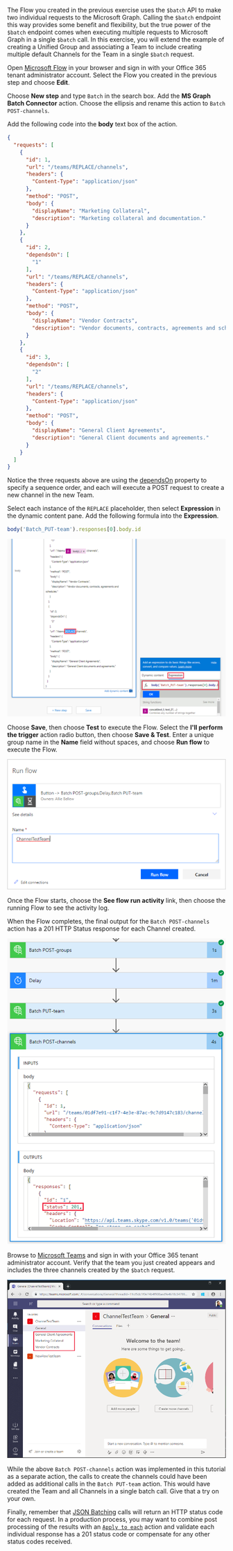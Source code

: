 <!-- markdownlint-disable MD002 MD041 -->

The Flow you created in the previous exercise uses the `$batch` API to make two individual requests to the Microsoft Graph. Calling the `$batch` endpoint this way provides some benefit and flexibility, but the true power of the `$batch` endpoint comes when executing multiple requests to Microsoft Graph in a single `$batch` call. In this exercise, you will extend the example of creating a Unified Group and associating a Team to include creating multiple default Channels for the Team in a single `$batch` request.

Open [Microsoft Flow](https://flow.microsoft.com) in your browser and sign in with your Office 365 tenant administrator account. Select the Flow you created in the previous step and choose **Edit**.

Choose **New step** and type `Batch` in the search box. Add the **MS Graph Batch Connector** action. Choose the ellipsis and rename this action to `Batch POST-channels`.

Add the following code into the **body** text box of the action.

```json
{
  "requests": [
    {
      "id": 1,
      "url": "/teams/REPLACE/channels",
      "headers": {
        "Content-Type": "application/json"
      },
      "method": "POST",
      "body": {
        "displayName": "Marketing Collateral",
        "description": "Marketing collateral and documentation."
      }
    },
    {
      "id": 2,
      "dependsOn": [
        "1"
      ],
      "url": "/teams/REPLACE/channels",
      "headers": {
        "Content-Type": "application/json"
      },
      "method": "POST",
      "body": {
        "displayName": "Vendor Contracts",
        "description": "Vendor documents, contracts, agreements and schedules."
      }
    },
    {
      "id": 3,
      "dependsOn": [
        "2"
      ],
      "url": "/teams/REPLACE/channels",
      "headers": {
        "Content-Type": "application/json"
      },
      "method": "POST",
      "body": {
        "displayName": "General Client Agreements",
        "description": "General Client documents and agreements."
      }
    }
  ]
}
```

Notice the three requests above are using the [dependsOn](https://docs.microsoft.com/graph/json-batching#sequencing-requests-with-the-dependson-property) property to specify a sequence order, and each will execute a POST request to create a new channel in the new Team.

Select each instance of the `REPLACE` placeholder, then select **Expression** in the dynamic content pane. Add the following formula into the **Expression**.

```js
body('Batch_PUT-team').responses[0].body.id
```

![A screen shot of the expression in the dynamic content pane](./images/flow-channel1.png)

Choose **Save**, then choose **Test** to execute the Flow. Select the **I'll perform the trigger** action radio button, then choose **Save & Test**. Enter a unique group name in the **Name** field without spaces, and choose **Run flow** to execute the Flow.

![A screen shot of the Run flow dialog](./images/flow-channel3.png)

Once the Flow starts, choose the **See flow run activity** link, then choose the running Flow to see the activity log.

When the Flow completes, the final output for the `Batch POST-channels` action has a 201 HTTP Status response for each Channel created.

![A screen shot of the successful flow activity log](./images/flow-channel2.png)

Browse to [Microsoft Teams](https://teams.microsoft.com) and sign in with your Office 365 tenant administrator account. Verify that the team you just created appears and includes the three channels created by the `$batch` request.

![A screen shot of the Teams app with the new team and channels showing](./images/team-channels.png)

While the above `Batch POST-channels` action was implemented in this tutorial as a separate action, the calls to create the channels could have been added as additional calls in the `Batch PUT-team` action. This would have created the Team and all Channels in a single batch call. Give that a try on your own.

Finally, remember that [JSON Batching](https://docs.microsoft.com/graph/json-batching) calls will return an HTTP status code for each request. In a production process, you may want to combine post processing of the results with an [`Apply to each`](https://docs.microsoft.com/flow/apply-to-each) action and validate each individual response has a 201 status code or compensate for any other status codes received.